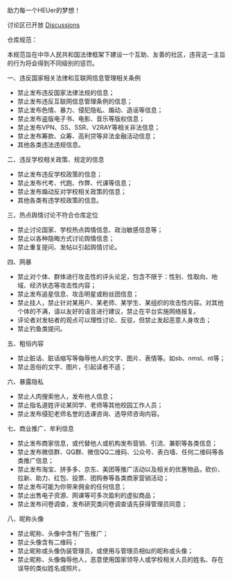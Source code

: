 助力每一个HEUer的梦想！

讨论区已开放 [Discussions](https://github.com/orgs/HEUOpenResource/discussions)

仓库规范：

本规范旨在中华人民共和国法律框架下建设一个互助、友善的社区，违背这一主旨的行为将会得到不同级别的惩罚。

一、违反国家相关法律和互联网信息管理相关条例

- 禁止发布违反国家法律法规的信息；
- 禁止发布违反互联网信息管理条例的信息；
- 禁止发布色情、暴力、侵犯隐私、煽动、造谣等信息；
- 禁止发布盗版电子书、电影、音乐等版权信息；
- 禁止发布VPN、SS、SSR、V2RAY等相关非法信息；
- 禁止发布筹款、众筹、高利贷等非法金融活动信息；
- 其他各类违法违规信息。

二、违反学校相关政策、规定的信息

- 禁止发布违反学校政策的信息；
- 禁止发布代考、代跑、作弊、代课等信息；
- 禁止发布煽动反对学校相关政策的信息；
- 其他各类有违学校政策的信息。

三、热点舆情讨论不符合仓库定位

- 禁止讨论国家、学校热点舆情信息、政治敏感信息等；
- 禁止以各种隐晦方式讨论舆情信息；
- 禁止重复提问、发帖以引起舆情讨论。

四、网暴

- 禁止对个体、群体进行攻击性的评头论足，包含不限于：性别、性取向、地域、经济状态等攻击性内容；
- 禁止发布追星信息、攻击明星或粉丝团信息；
- 禁止挂人，禁止针对某用户、某老师、某学生、某组织的攻击性内容。对其他个体的不满，请以友好的语言进行建议，禁止在平台实施网络报复。
- 评论者对发帖者的观点可以理性讨论、反驳，但禁止发起恶意人身攻击；
- 禁止钓鱼类提问。

五、粗俗内容

- 禁止脏话、脏话缩写等侮辱他人的文字、图片、表情等。如sb、nmsl、nt等；
- 禁止恶俗的文字、图片，引起读者不适；

六、暴露隐私

- 禁止人肉搜索他人，发布他人信息；
- 禁止指名道姓评论某同学、老师等其他校园工作人员；
- 禁止发布侵犯老师名誉的选课咨询、选导师咨询内容。

七、商业推广、牟利信息

- 禁止发布商家信息，或代替他人或机构发布营销、引流、兼职等各类信息；
- 禁止发布微信群、QQ群、微信QQ二维码、公众号、表白墙、任何二维码等各类推广信息；
- 禁止发布淘宝、拼多多、京东、美团等推广活动以及相关的优惠物品，砍价、拉新、助力、红包、投票、团购券等各类商家营销活动；
- 禁止发布可能为你带来佣金的任何信息；
- 禁止出售电子资源、网课等可多次盈利的虚拟商品；
- 禁止发布问卷调查，发布研究类问卷调查请先获得管理员同意；

八、昵称头像

- 禁止昵称、头像中含有广告推广；
- 禁止头像含有二维码；
- 禁止昵称或头像伪装管理员，或使用与管理员相似的昵称或头像；
- 禁止昵称、头像侮辱他人，恶意使用国家领导人或学校相关人员的姓名、存在误导的类似姓名或照片。

